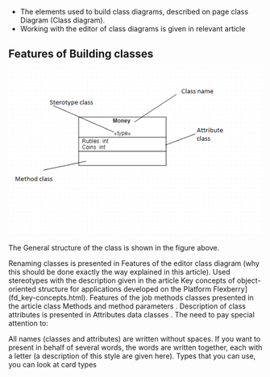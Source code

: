 
* The elements used to build class diagrams, described on page class Diagram (Class diagram).
* Working with the editor of class diagrams is given in relevant article

## Features of Building classes
![](/Diagrams/structure-of-class.png) 


The General structure of the class is shown in the figure above.

Renaming classes is presented in Features of the editor class diagram (why this should be done exactly the way explained in this article).
Used stereotypes with the description given in the article Key concepts of object-oriented structure for applications developed on the Platform Flexberry](fd_key-concepts.html).
Features of the job methods classes presented in the article class Methods and method parameters .
Description of class attributes is presented in Attributes data classes .
The need to pay special attention to:

All names (classes and attributes) are written without spaces. If you want to present in behalf of several words, the words are written together, each with a letter (a description of this style are given here).
Types that you can use, you can look at card types